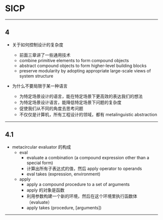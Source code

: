 # SICP

---

## 4

- 关于如何控制设计的复杂度
	- 前面三章讲了一些通用技术
	- combine primitive elements to form compound objects
	- abstract compound objects to form higher-level building blocks
	- preserve modularity by adopting appropriate large-scale views of system structure

- 为什么不要局限于某一种语言
	- 为特定场景设计的语言，能在特定场景下更高效的表达我们的想法
	- 为特定场景设计语言，能降低特定场景下问题的复杂度
	- 促使我们从不同的角度去思考问题
	- 不仅仅是计算机，所有工程设计的领域，都有 metalinguistic abstraction

---

## 4.1

- metacircular evaluator 的构成
	- eval
		- evaluate a combination (a compound expression other than a special form)
		- 计算出所有子表达式的值，然后 apply operator to operands
		- eval takes (expression, environment)
	- apply
		- apply a compound procedure to a set of arguments
		- apply 的对象是函数
		- 利用参数构建一个新的环境，然后在这个环境里执行函数体（evaluate）
		- apply takes (procedure, [arguments])

---









